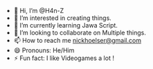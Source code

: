 - 👋 Hi, I’m @H4n-Z
- 👀 I’m interested in creating things.
- 🌱 I’m currently learning Jawa Script.
- 💞️ I’m looking to collaborate on Multiple things.
- 📫 How to reach me nickhoelser@gmail.com
- 😄 Pronouns: He/Him
- ⚡ Fun fact: I like Videogames a lot !

<!---
H4n-Z/H4n-Z is a ✨ special ✨ repository because its `README.md` (this file) appears on your GitHub profile.
You can click the Preview link to take a look at your changes.
--->
